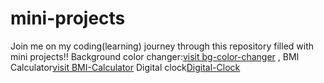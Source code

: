 # mini-projects
Join me on  my coding(learning) journey through this repository filled with mini projects!!
 Background color changer:[visit bg-color-changer](http://127.0.0.1:5500/01-basics-DOM/project-one/one.html) ,
BMI Calculator[visit BMI-Calculator](http://127.0.0.1:5500/2nd-projects/two.html)
Digital clock[Digital-Clock](http://127.0.0.1:5500/project-three/three.html)
